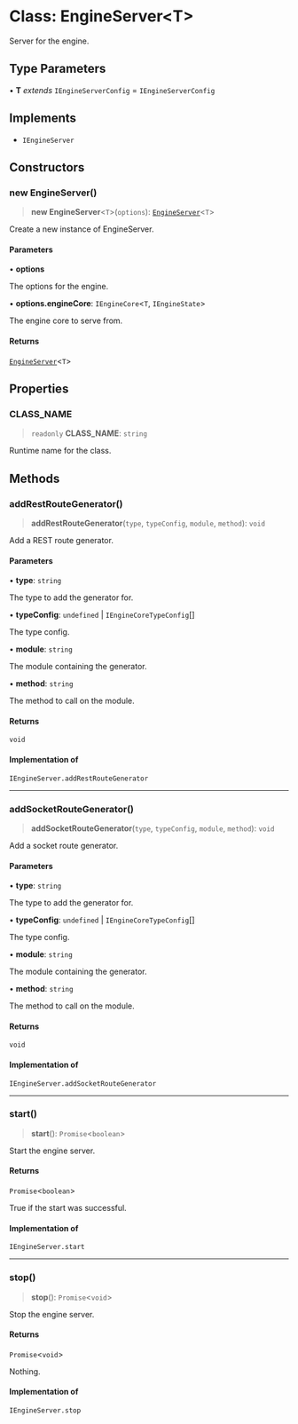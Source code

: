 # Class: EngineServer\<T\>

Server for the engine.

## Type Parameters

• **T** *extends* `IEngineServerConfig` = `IEngineServerConfig`

## Implements

- `IEngineServer`

## Constructors

### new EngineServer()

> **new EngineServer**\<`T`\>(`options`): [`EngineServer`](EngineServer.md)\<`T`\>

Create a new instance of EngineServer.

#### Parameters

• **options**

The options for the engine.

• **options.engineCore**: `IEngineCore`\<`T`, `IEngineState`\>

The engine core to serve from.

#### Returns

[`EngineServer`](EngineServer.md)\<`T`\>

## Properties

### CLASS\_NAME

> `readonly` **CLASS\_NAME**: `string`

Runtime name for the class.

## Methods

### addRestRouteGenerator()

> **addRestRouteGenerator**(`type`, `typeConfig`, `module`, `method`): `void`

Add a REST route generator.

#### Parameters

• **type**: `string`

The type to add the generator for.

• **typeConfig**: `undefined` \| `IEngineCoreTypeConfig`[]

The type config.

• **module**: `string`

The module containing the generator.

• **method**: `string`

The method to call on the module.

#### Returns

`void`

#### Implementation of

`IEngineServer.addRestRouteGenerator`

***

### addSocketRouteGenerator()

> **addSocketRouteGenerator**(`type`, `typeConfig`, `module`, `method`): `void`

Add a socket route generator.

#### Parameters

• **type**: `string`

The type to add the generator for.

• **typeConfig**: `undefined` \| `IEngineCoreTypeConfig`[]

The type config.

• **module**: `string`

The module containing the generator.

• **method**: `string`

The method to call on the module.

#### Returns

`void`

#### Implementation of

`IEngineServer.addSocketRouteGenerator`

***

### start()

> **start**(): `Promise`\<`boolean`\>

Start the engine server.

#### Returns

`Promise`\<`boolean`\>

True if the start was successful.

#### Implementation of

`IEngineServer.start`

***

### stop()

> **stop**(): `Promise`\<`void`\>

Stop the engine server.

#### Returns

`Promise`\<`void`\>

Nothing.

#### Implementation of

`IEngineServer.stop`
